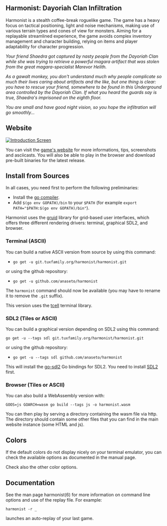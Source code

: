 Harmonist: Dayoriah Clan Infiltration
-------------------------------------

Harmonist is a stealth coffee-break roguelike game.  The game has a heavy focus
on tactical positioning, light and noise mechanisms, making use of various
terrain types and cones of view for monsters.  Aiming for a replayable
streamlined experience, the game avoids complex inventory management and
character building, relying on items and player adaptability for character
progression.

*Your friend Shaedra got captured by nasty people from the Dayoriah Clan while
she was trying to retrieve a powerful magara artifact that was stolen from the
great magara-specialist Marevor Helith.*

*As a gawalt monkey, you don't understand much why people complicate so much
their lives caring about artifacts and the like, but one thing is clear: you
have to rescue your friend, somewhere to be found in this Underground area
controlled by the Dayoriah Clan.  If what you heard the guards say is true,
Shaedra's imprisoned on the eighth floor.*

*You are small and have good night vision, so you hope the infiltration
will go smoothly...*

Website
-------

[![Introduction Screen](https://download.tuxfamily.org/harmonist/intro-screen-tiles.png)](https://harmonist.tuxfamily.org/index.html)

You can visit the [game's
website](https://harmonist.tuxfamily.org/index.html)
for more informations, tips, screenshots and asciicasts. You will also be able
to play in the browser and download pre-built binaries for the latest release.

Install from Sources
--------------------

In all cases, you need first to perform the following preliminaries:

+ Install the [go compiler](https://golang.org/).
+ Add `$(go env GOPATH)/bin` to your `$PATH` (for example `export PATH="$PATH:$(go env GOPATH)/bin"`).

Harmonist uses the [gruid](https://github.com/anaseto/gruid) library for
grid-based user interfaces, which offers three different rendering drivers:
terminal, graphical SDL2, and browser.

### Terminal (ASCII)

You can build a native ASCII version from source by using this command:

+ `go get -u git.tuxfamily.org/harmonist/harmonist.git`

or using the github repository:

+ `go get -u github.com/anaseto/harmonist`
  
The `harmonist` command should now be available (you may have to rename it to
remove the `.git` suffix).

This version uses the [tcell](https://github.com/gdamore/tcell) terminal
library.

### SDL2 (Tiles or ASCII)

You can build a graphical version depending on SDL2 using this command:

    go get -u --tags sdl git.tuxfamily.org/harmonist/harmonist.git

or using the github repository:

+ `go get -u --tags sdl github.com/anaseto/harmonist`

This will install the [go-sdl2](https://github.com/veandco/go-sdl2/sdl) Go
bindings for SDL2. You need to install
[SDL2](https://libsdl.org/download-2.0.php) first.

### Browser (Tiles or ASCII)

You can also build a WebAssembly version with:

    GOOS=js GOARCH=wasm go build --tags js -o harmonist.wasm

You can then play by serving a directory containing the wasm file via http. The
directory should contain some other files that you can find in the main
website instance (some HTML and js).

Colors
------

If the default colors do not display nicely on your terminal emulator, you can
check the available options as documented in the manual page.

Check also the other color options.

Documentation
-------------

See the man page harmonist(6) for more information on command line options and use
of the replay file. For example:

    harmonist -r _

launches an auto-replay of your last game.
